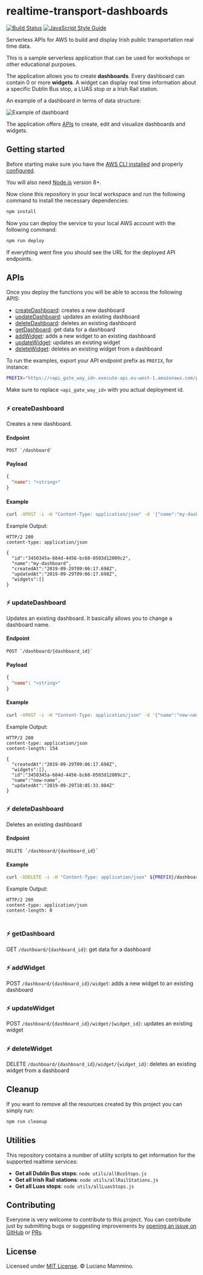 # realtime-transport-dashboards

[![Build Status](https://dev.azure.com/loige/loige/_apis/build/status/lmammino.realtime-transport-dashboards?branchName=master)](https://dev.azure.com/loige/loige/_build/latest?definitionId=3&branchName=master)
[![JavaScript Style Guide](https://img.shields.io/badge/code_style-standard-brightgreen.svg)](https://standardjs.com)

Serverless APIs for AWS to build and display Irish public transportation real time data.

This is a sample serverless application that can be used for workshops or other educational purposes.


The application allows you to create **dashboards**. Every dashboard can contain 0 or more **widgets**. A widget can display real time information about a specific Dublin Bus stop, a LUAS stop or a Irish Rail station.

An example of a dashboard in terms of data structure:

![Example of dashboard](./images/dashboard-example.png)


The application offers [APIs](#apis) to create, edit and visualize dashboards and widgets.


## Getting started

Before starting make sure you have the [AWS CLI installed](https://aws.amazon.com/cli/) and properly [configured](https://docs.aws.amazon.com/cli/latest/userguide/cli-chap-configure.html).

You will also need [Node.js](https://nodejs.org/en/) version 8+.

Now clone this repository in your local workspace and run the following command to install the necessary dependencies:

```bash
npm install
```

Now you can deploy the service to your local AWS account with the following command:

```bash
npm run deploy
```

If everything went fine you should see the URL for the deployed API endpoints.


## APIs

Once you deploy the functions you will be able to access the following APIS:

 - [createDashboard](#createDashboard): creates a new dashboard
 - [updateDashboard](#updateDashboard): updates an existing dashboard
 - [deleteDashboard](#deleteDashboard): deletes an existing dashboard
 - [getDashboard](#getDashboard): get data for a dashboard
 - [addWidget](#addWidget): adds a new widget to an existing dashboard
 - [updateWidget](#updateWidget): updates an existing widget
 - [deleteWidget](#deleteWidget): deletes an existing widget from a dashboard

To run the examples, export your API endpoint prefix as `PREFIX`, for instance:

```bash
PREFIX="https://<api_gate_way_id>.execute-api.eu-west-1.amazonaws.com/prod"
```

Make sure to replace `<api_gate_way_id>` with you actual deployment id.

<a id="createDashboard"></a>
---

### ⚡️ createDashboard

Creates a new dashboard.


#### Endpoint

```
POST `/dashboard`
```


#### Payload

```json
{
  "name": "<string>"
}
```

#### Example

```bash
curl -XPOST -i -H "Content-Type: application/json" -d '{"name":"my-dashboard"}' ${PREFIX}/dashboard
```

Example Output:

```plain
HTTP/2 200
content-type: application/json

{
  "id":"3450345a-684d-4456-bc68-0503d12009c2",
  "name":"my-dashboard",
  "createdAt":"2019-09-29T09:06:17.698Z",
  "updatedAt":"2019-09-29T09:06:17.698Z",
  "widgets":[]
}
```


<a id="updateDashboard"></a>
---

### ⚡️ updateDashboard

Updates an existing dashboard. It basically allows you to change a dashboard name.


#### Endpoint

```
POST `/dashboard/{dashboard_id}`
```


#### Payload

```json
{
  "name": "<string>"
}
```

#### Example

```bash
curl -XPOST -i -H "Content-Type: application/json" -d '{"name":"new-name"}' ${PREFIX}/dashboard/3450345a-684d-4456-bc68-0503d12009c2
```

Example Output:

```plain
HTTP/2 200
content-type: application/json
content-length: 154

{
  "createdAt":"2019-09-29T09:06:17.698Z",
  "widgets":[],
  "id":"3450345a-684d-4456-bc68-0503d12009c2",
  "name":"new-name",
  "updatedAt":"2019-09-29T10:05:33.984Z"
}
```


<a id="deleteDashboard"></a>
---

### ⚡️ deleteDashboard

Deletes an existing dashboard


#### Endpoint

```
DELETE `/dashboard/{dashboard_id}`
```


#### Example

```bash
curl -XDELETE -i -H "Content-Type: application/json" ${PREFIX}/dashboard/3450345a-684d-4456-bc68-0503d12009c2
```

Example Output:

```plain
HTTP/2 200
content-type: application/json
content-length: 0


```


<a id="getDashboard"></a>
---

### ⚡️ getDashboard

GET `/dashboard/{dashboard_id}`: get data for a dashboard


<a id="addWidget"></a>
---

### ⚡️ addWidget

POST `/dashboard/{dashboard_id}/widget`: adds a new widget to an existing dashboard


<a id="updateWidget"></a>
---

### ⚡️ updateWidget

POST `/dashboard/{dashboard_id}/widget/{widget_id}`: updates an existing widget


<a id="deleteWidget"></a>
---

### ⚡️ deleteWidget

DELETE `/dashboard/{dashboard_id}/widget/{widget_id}`: deletes an existing widget from a dashboard


## Cleanup

If you want to remove all the resources created by this project you can simply run:

```bash
npm run cleanup
```


## Utilities

This repository contains a number of utility scripts to get information for the supported realtime services:

 - **Get all Dublin Bus stops**: `node utils/allBusStops.js`
 - **Get all Irish Rail stations**: `node utils/allRailStations.js`
 - **Get all Luas stops**: `node utils/allLuasStops.js`


## Contributing

Everyone is very welcome to contribute to this project. You can contribute just by submitting bugs or
suggesting improvements by [opening an issue on GitHub](https://github.com/lmammino/realtime-transport-dashboards/issues) or [PRs](https://github.com/lmammino/realtime-transport-dashboards/pulls).


## License

Licensed under [MIT License](LICENSE). © Luciano Mammino.
